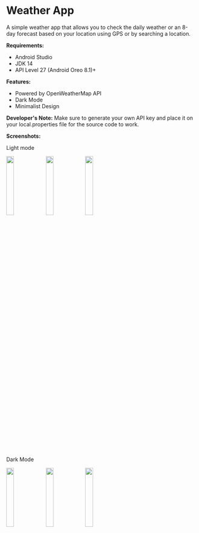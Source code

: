 # Weather App 
A simple weather app that allows you to check the daily weather or an 8-day forecast based on your location using GPS or by searching a location.

**Requirements:**
- Android Studio
- JDK 14
- API Level 27 (Android Oreo 8.1)+

**Features:**
- Powered by OpenWeatherMap API
- Dark Mode
- Minimalist Design

**Developer's Note:** Make sure to generate your own API key and place it on your local.properties file for the source code to work.

**Screenshots:**

Light mode
<p align="left">
  <img src="https://i.imgur.com/cQYgaPi.png" width="20%" height="20%">
  <img src="https://i.imgur.com/TbPV0vy.png" width="20%" height="20%">
  <img src="https://i.imgur.com/WozZUYw.png" width="20%" height="20%">
</p>

Dark Mode
<p align="left">
  <img src="https://i.imgur.com/y15A1AO.png" width="20%" height="20%">
  <img src="https://i.imgur.com/T5PClxE.png" width="20%" height="20%">
  <img src="https://i.imgur.com/1PDcu63.png" width="20%" height="20%">
</p>
